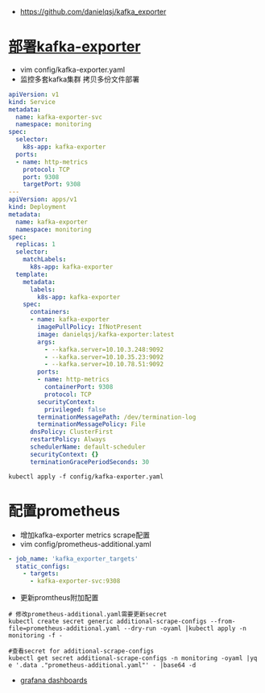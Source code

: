 * https://github.com/danielqsj/kafka_exporter

# [部署kafka-exporter](https://github.com/danielqsj/kafka_exporter/tree/master/deploy/base)
* vim config/kafka-exporter.yaml
* 监控多套kafka集群 拷贝多份文件部署
```yml
apiVersion: v1
kind: Service
metadata:
  name: kafka-exporter-svc
  namespace: monitoring
spec:
  selector:
    k8s-app: kafka-exporter
  ports:
  - name: http-metrics
    protocol: TCP
    port: 9308
    targetPort: 9308
---  
apiVersion: apps/v1
kind: Deployment
metadata:
  name: kafka-exporter
  namespace: monitoring
spec:
  replicas: 1
  selector:
    matchLabels:
      k8s-app: kafka-exporter
  template:
    metadata:
      labels:
        k8s-app: kafka-exporter
    spec:
      containers:
      - name: kafka-exporter
        imagePullPolicy: IfNotPresent
        image: danielqsj/kafka-exporter:latest
        args:
          - --kafka.server=10.10.3.248:9092
          - --kafka.server=10.10.35.23:9092
          - --kafka.server=10.10.78.51:9092
        ports:
        - name: http-metrics
          containerPort: 9308
          protocol: TCP
        securityContext:
          privileged: false
        terminationMessagePath: /dev/termination-log
        terminationMessagePolicy: File
      dnsPolicy: ClusterFirst
      restartPolicy: Always
      schedulerName: default-scheduler
      securityContext: {}
      terminationGracePeriodSeconds: 30
```
```
kubectl apply -f config/kafka-exporter.yaml
```

# 配置prometheus
* 增加kafka-exporter metrics scrape配置
* vim config/prometheus-additional.yaml
```yml
- job_name: 'kafka_exporter_targets'
  static_configs:
    - targets:
      - kafka-exporter-svc:9308
```

* 更新promtheus附加配置
```
# 修改prometheus-additional.yaml需要更新secret
kubectl create secret generic additional-scrape-configs --from-file=prometheus-additional.yaml --dry-run -oyaml |kubectl apply -n monitoring -f -

#查看secret for additional-scrape-configs
kubectl get secret additional-scrape-configs -n monitoring -oyaml |yq e '.data ."prometheus-additional.yaml"' - |base64 -d
```

* [grafana dashboards](https://grafana.com/grafana/dashboards/7589)